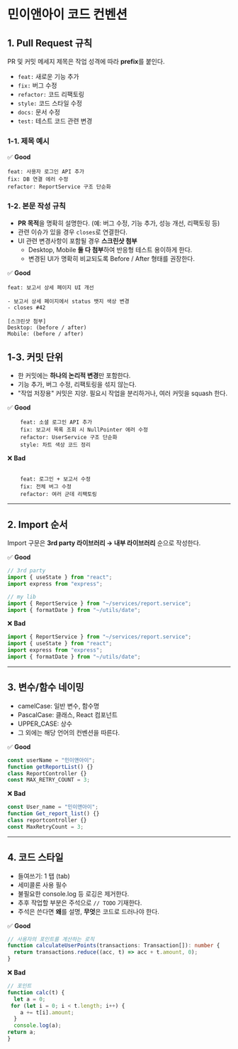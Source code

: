 # 민이앤아이 코드 컨벤션

## 1. Pull Request 규칙
PR 및 커밋 메세지 제목은 작업 성격에 따라 **prefix**를 붙인다.  
- `feat:` 새로운 기능 추가  
- `fix:` 버그 수정  
- `refactor:` 코드 리팩토링
- `style:` 코드 스타일 수정
- `docs:` 문서 수정  
- `test:` 테스트 코드 관련 변경  

### 1-1. 제목 예시
✅ **Good**
```
feat: 사용자 로그인 API 추가
fix: DB 연결 에러 수정
refactor: ReportService 구조 단순화
```

### 1-2. 본문 작성 규칙
- **PR 목적**을 명확히 설명한다. (예: 버그 수정, 기능 추가, 성능 개선, 리팩토링 등)  
- 관련 이슈가 있을 경우 `closes`로 연결한다.
- UI 관련 변경사항이 포함될 경우 **스크린샷 첨부**  
  - Desktop, Mobile **둘 다 첨부**하여 반응형 테스트 용이하게 한다. 
  - 변경된 UI가 명확히 비교되도록 Before / After 형태를 권장한다.

✅ **Good**
```
feat: 보고서 상세 페이지 UI 개선

- 보고서 상세 페이지에서 status 뱃지 색상 변경
- closes #42

[스크린샷 첨부]
Desktop: (before / after)
Mobile: (before / after)
```

## 1-3. 커밋 단위

-   한 커밋에는 **하나의 논리적 변경**만 포함한다.
-   기능 추가, 버그 수정, 리팩토링을 섞지 않는다.
-   "작업 저장용" 커밋은 지양. 필요시 작업을 분리하거나, 여러 커밋을 squash 한다.
  
✅ **Good**
```
    feat: 소셜 로그인 API 추가
    fix: 보고서 목록 조회 시 NullPointer 에러 수정
    refactor: UserService 구조 단순화
    style: 차트 색상 코드 정리
```

❌ **Bad**
```

    feat: 로그인 + 보고서 수정
    fix: 전체 버그 수정
    refactor: 여러 군데 리팩토링
```

---

## 2. Import 순서
Import 구문은 **3rd party 라이브러리 → 내부 라이브러리** 순으로 작성한다.  

✅ **Good**
```ts
// 3rd party
import { useState } from "react";
import express from "express";

// my lib
import { ReportService } from "~/services/report.service";
import { formatDate } from "~/utils/date";
```

❌ **Bad**
```ts
import { ReportService } from "~/services/report.service";
import { useState } from "react";
import express from "express";
import { formatDate } from "~/utils/date";
```

---

## 3. 변수/함수 네이밍 
- camelCase: 일반 변수, 함수명  
- PascalCase: 클래스, React 컴포넌트  
- UPPER_CASE: 상수
- 그 외에는 해당 언어의 컨벤션을 따른다.

✅ **Good**
```ts
const userName = "민이앤아이";
function getReportList() {}
class ReportController {}
const MAX_RETRY_COUNT = 3;
```

❌ **Bad**
```ts
const User_name = "민이앤아이";
function Get_report_list() {}
class reportcontroller {}
const MaxRetryCount = 3;
```

---

## 4. 코드 스타일
- 들여쓰기: 1 탭 (tab)
- 세미콜론 사용 필수  
- 불필요한 console.log 등 로깅은 제거한다.
- 추후 작업할 부분은 주석으로 `// TODO` 기재한다.
- 주석은 쓴다면 **왜**를 설명, **무엇**은 코드로 드러나야 한다.

✅ **Good**
```ts
// 사용자의 포인트를 계산하는 로직
function calculateUserPoints(transactions: Transaction[]): number {
  return transactions.reduce((acc, t) => acc + t.amount, 0);
}
```

❌ **Bad**
```ts
// 포인트
function calc(t) {
  let a = 0;
 for (let i = 0; i < t.length; i++) {
    a += t[i].amount;
  }
  console.log(a);
return a;
}
```
